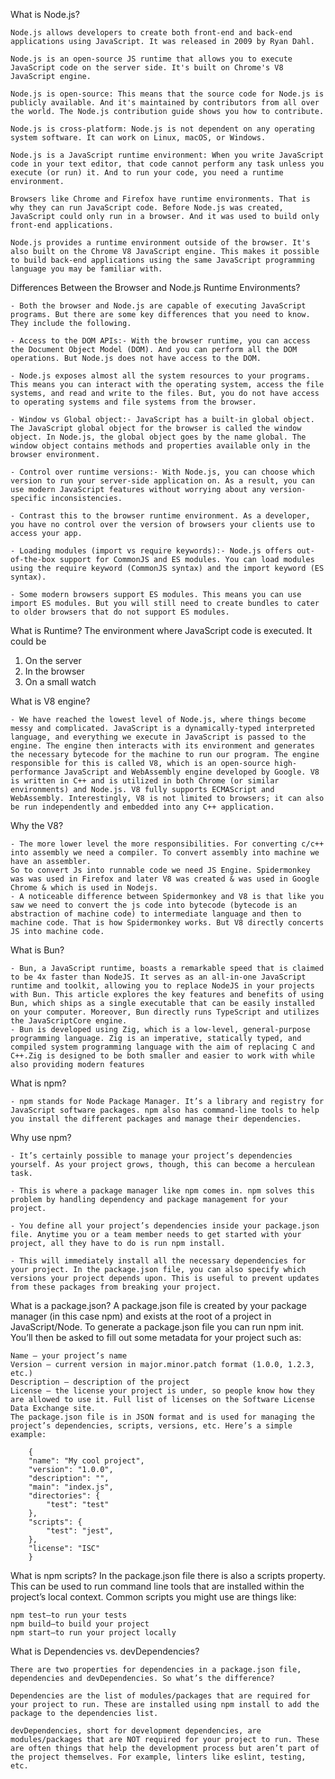 What is Node.js?

    Node.js allows developers to create both front-end and back-end applications using JavaScript. It was released in 2009 by Ryan Dahl.

    Node.js is an open-source JS runtime that allows you to execute JavaScript code on the server side. It's built on Chrome's V8 JavaScript engine.

    Node.js is open-source: This means that the source code for Node.js is publicly available. And it's maintained by contributors from all over the world. The Node.js contribution guide shows you how to contribute.

    Node.js is cross-platform: Node.js is not dependent on any operating system software. It can work on Linux, macOS, or Windows.

    Node.js is a JavaScript runtime environment: When you write JavaScript code in your text editor, that code cannot perform any task unless you execute (or run) it. And to run your code, you need a runtime environment.

    Browsers like Chrome and Firefox have runtime environments. That is why they can run JavaScript code. Before Node.js was created, JavaScript could only run in a browser. And it was used to build only front-end applications.

    Node.js provides a runtime environment outside of the browser. It's also built on the Chrome V8 JavaScript engine. This makes it possible to build back-end applications using the same JavaScript programming language you may be familiar with.

Differences Between the Browser and Node.js Runtime Environments?

    - Both the browser and Node.js are capable of executing JavaScript programs. But there are some key differences that you need to know. They include the following.

    - Access to the DOM APIs:- With the browser runtime, you can access the Document Object Model (DOM). And you can perform all the DOM operations. But Node.js does not have access to the DOM.

    - Node.js exposes almost all the system resources to your programs. This means you can interact with the operating system, access the file systems, and read and write to the files. But, you do not have access to operating systems and file systems from the browser.

    - Window vs Global object:- JavaScript has a built-in global object. The JavaScript global object for the browser is called the window object. In Node.js, the global object goes by the name global. The window object contains methods and properties available only in the browser environment.

    - Control over runtime versions:- With Node.js, you can choose which version to run your server-side application on. As a result, you can use modern JavaScript features without worrying about any version-specific inconsistencies.

    - Contrast this to the browser runtime environment. As a developer, you have no control over the version of browsers your clients use to access your app.

    - Loading modules (import vs require keywords):- Node.js offers out-of-the-box support for CommonJS and ES modules. You can load modules using the require keyword (CommonJS syntax) and the import keyword (ES syntax).

    - Some modern browsers support ES modules. This means you can use import ES modules. But you will still need to create bundles to cater to older browsers that do not support ES modules.

What is Runtime?
The environment where JavaScript code is executed. It could be
1. On the server
2. In the browser
3. On a small watch

What is V8 engine?

    - We have reached the lowest level of Node.js, where things become messy and complicated. JavaScript is a dynamically-typed interpreted language, and everything we execute in JavaScript is passed to the engine. The engine then interacts with its environment and generates the necessary bytecode for the machine to run our program. The engine responsible for this is called V8, which is an open-source high-performance JavaScript and WebAssembly engine developed by Google. V8 is written in C++ and is utilized in both Chrome (or similar environments) and Node.js. V8 fully supports ECMAScript and WebAssembly. Interestingly, V8 is not limited to browsers; it can also be run independently and embedded into any C++ application.

Why the V8?

    - The more lower level the more responsibilities. For converting c/c++ into assembly we need a compiler. To convert assembly into machine we have an assembler.
    So to convert Js into runnable code we need JS Engine. Spidermonkey was was used in Firefox and later V8 was created & was used in Google Chrome & which is used in Nodejs.
    - A noticeable difference between Spidermonkey and V8 is that like you saw we need to convert the js code into bytecode (bytecode is an abstraction of machine code) to intermediate language and then to machine code. That is how Spidermonkey works. But V8 directly concerts JS into machine code.

What is Bun?

    - Bun, a JavaScript runtime, boasts a remarkable speed that is claimed to be 4x faster than NodeJS. It serves as an all-in-one JavaScript runtime and toolkit, allowing you to replace NodeJS in your projects with Bun. This article explores the key features and benefits of using Bun, which ships as a single executable that can be easily installed on your computer. Moreover, Bun directly runs TypeScript and utilizes the JavaScriptCore engine.
    - Bun is developed using Zig, which is a low-level, general-purpose programming language. Zig is an imperative, statically typed, and compiled system programming language with the aim of replacing C and C++.Zig is designed to be both smaller and easier to work with while also providing modern features

What is npm?

    - npm stands for Node Package Manager. It’s a library and registry for JavaScript software packages. npm also has command-line tools to help you install the different packages and manage their dependencies.

Why use npm?

    - It’s certainly possible to manage your project’s dependencies yourself. As your project grows, though, this can become a herculean task.

    - This is where a package manager like npm comes in. npm solves this problem by handling dependency and package management for your project. 

    - You define all your project’s dependencies inside your package.json file. Anytime you or a team member needs to get started with your project, all they have to do is run npm install.

    - This will immediately install all the necessary dependencies for your project. In the package.json file, you can also specify which versions your project depends upon. This is useful to prevent updates from these packages from breaking your project.

What is a package.json?
A package.json file is created by your package manager (in this case npm) and exists at the root of a project in JavaScript/Node. To generate a package.json file you can run npm init. You’ll then be asked to fill out some metadata for your project such as:

    Name – your project’s name
    Version – current version in major.minor.patch format (1.0.0, 1.2.3, etc.)
    Description – description of the project
    License – the license your project is under, so people know how they are allowed to use it. Full list of licenses on the Software License Data Exchange site.
    The package.json file is in JSON format and is used for managing the project’s dependencies, scripts, versions, etc. Here’s a simple example:

        {
        "name": "My cool project",
        "version": "1.0.0",
        "description": "",
        "main": "index.js",
        "directories": {
            "test": "test"
        },
        "scripts": {
            "test": "jest",
        },
        "license": "ISC"
        }

What is npm scripts?
In the package.json file there is also a scripts property. This can be used to run command line tools that are installed within the project’s local context. Common scripts you might use are things like:

    npm test—to run your tests
    npm build—to build your project
    npm start—to run your project locally

What is Dependencies vs. devDependencies?

    There are two properties for dependencies in a package.json file, dependencies and devDependencies. So what’s the difference?

    Dependencies are the list of modules/packages that are required for your project to run. These are installed using npm install to add the package to the dependencies list.

    devDependencies, short for development dependencies, are modules/packages that are NOT required for your project to run. These are often things that help the development process but aren’t part of the project themselves. For example, linters like eslint, testing, etc.